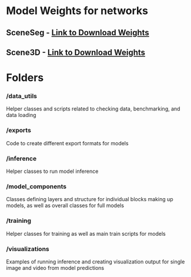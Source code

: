 # Model Weights for networks

## SceneSeg - [Link to Download Weights](https://drive.google.com/file/d/1vCZMdtd8ZbSyHn1LCZrbNKMK7PQvJHxj/view?usp=sharing)
## Scene3D - [Link to Download Weights](https://drive.google.com/file/d/1MrKhfEkR0fVJt-SdZEc0QwjwVDumPf7B/view?usp=sharing)

# Folders

### /data_utils
Helper classes and scripts related to checking data, benchmarking, and data loading

### /exports
Code to create different export formats for models

### /inference
Helper classes to run model inference

### /model_components
Classes defining layers and structure for individual blocks making up models, as well as overall classes for full models

### /training
Helper classes for training as well as main train scripts for models

### /visualizations
Examples of running inference and creating visualization output for single image and video from model predictions


